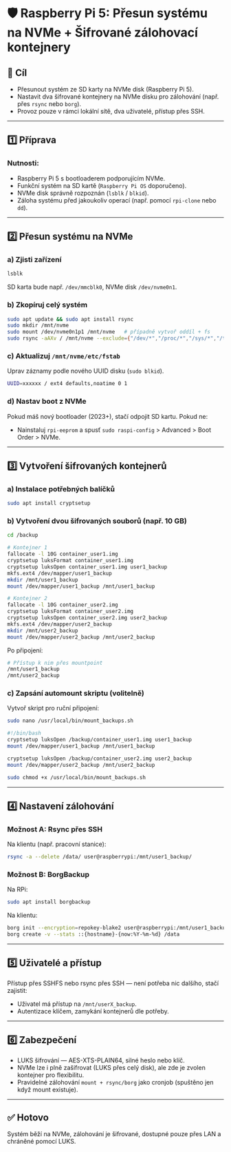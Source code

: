 # 🛡️ Raspberry Pi 5: Přesun systému na NVMe + Šifrované zálohovací kontejnery

## 🧾 Cíl
- Přesunout systém ze SD karty na NVMe disk (Raspberry Pi 5).
- Nastavit dva šifrované kontejnery na NVMe disku pro zálohování (např. přes `rsync` nebo `borg`).
- Provoz pouze v rámci lokální sítě, dva uživatelé, přístup přes SSH.

---

## 1️⃣ Příprava

### Nutnosti:
- Raspberry Pi 5 s bootloaderem podporujícím NVMe.
- Funkční systém na SD kartě (`Raspberry Pi OS` doporučeno).
- NVMe disk správně rozpoznán (`lsblk` / `blkid`).
- Záloha systému před jakoukoliv operací (např. pomocí `rpi-clone` nebo `dd`).

---

## 2️⃣ Přesun systému na NVMe

### a) Zjisti zařízení

```bash
lsblk
```

SD karta bude např. `/dev/mmcblk0`, NVMe disk `/dev/nvme0n1`.

### b) Zkopíruj celý systém

```bash
sudo apt update && sudo apt install rsync
sudo mkdir /mnt/nvme
sudo mount /dev/nvme0n1p1 /mnt/nvme   # případně vytvoř oddíl + fs
sudo rsync -aAXv / /mnt/nvme --exclude={"/dev/*","/proc/*","/sys/*","/tmp/*","/run/*","/mnt/*","/media/*","/lost+found"}
```

### c) Aktualizuj `/mnt/nvme/etc/fstab`

Uprav záznamy podle nového UUID disku (`sudo blkid`).

```bash
UUID=xxxxxx / ext4 defaults,noatime 0 1
```

### d) Nastav boot z NVMe

Pokud máš nový bootloader (2023+), stačí odpojit SD kartu. Pokud ne:
- Nainstaluj `rpi-eeprom` a spusť `sudo raspi-config` > Advanced > Boot Order > NVMe.

---

## 3️⃣ Vytvoření šifrovaných kontejnerů

### a) Instalace potřebných balíčků

```bash
sudo apt install cryptsetup
```

### b) Vytvoření dvou šifrovaných souborů (např. 10 GB)

```bash
cd /backup

# Kontejner 1
fallocate -l 10G container_user1.img
cryptsetup luksFormat container_user1.img
cryptsetup luksOpen container_user1.img user1_backup
mkfs.ext4 /dev/mapper/user1_backup
mkdir /mnt/user1_backup
mount /dev/mapper/user1_backup /mnt/user1_backup

# Kontejner 2
fallocate -l 10G container_user2.img
cryptsetup luksFormat container_user2.img
cryptsetup luksOpen container_user2.img user2_backup
mkfs.ext4 /dev/mapper/user2_backup
mkdir /mnt/user2_backup
mount /dev/mapper/user2_backup /mnt/user2_backup
```

Po připojení:

```bash
# Přístup k nim přes mountpoint
/mnt/user1_backup
/mnt/user2_backup
```

### c) Zapsání automount skriptu (volitelně)

Vytvoř skript pro ruční připojení:

```bash
sudo nano /usr/local/bin/mount_backups.sh
```

```bash
#!/bin/bash
cryptsetup luksOpen /backup/container_user1.img user1_backup
mount /dev/mapper/user1_backup /mnt/user1_backup

cryptsetup luksOpen /backup/container_user2.img user2_backup
mount /dev/mapper/user2_backup /mnt/user2_backup
```

```bash
sudo chmod +x /usr/local/bin/mount_backups.sh
```

---

## 4️⃣ Nastavení zálohování

### Možnost A: Rsync přes SSH

Na klientu (např. pracovní stanice):

```bash
rsync -a --delete /data/ user@raspberrypi:/mnt/user1_backup/
```

### Možnost B: BorgBackup

Na RPi:

```bash
sudo apt install borgbackup
```

Na klientu:

```bash
borg init --encryption=repokey-blake2 user@raspberrypi:/mnt/user1_backup
borg create -v --stats ::{hostname}-{now:%Y-%m-%d} /data
```

---

## 5️⃣ Uživatelé a přístup

Přístup přes SSHFS nebo rsync přes SSH — není potřeba nic dalšího, stačí zajistit:
- Uživatel má přístup na `/mnt/userX_backup`.
- Autentizace klíčem, zamykání kontejnerů dle potřeby.

---

## 6️⃣ Zabezpečení

- LUKS šifrování — AES-XTS-PLAIN64, silné heslo nebo klíč.
- NVMe lze i plně zašifrovat (LUKS přes celý disk), ale zde je zvolen kontejner pro flexibilitu.
- Pravidelné zálohování `mount + rsync/borg` jako cronjob (spuštěno jen když mount existuje).

---

## ✅ Hotovo

Systém běží na NVMe, zálohování je šifrované, dostupné pouze přes LAN a chráněné pomocí LUKS.
